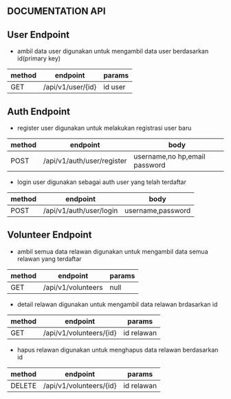 ## DOCUMENTATION API

 ##  User Endpoint

 - ambil data user
  digunakan untuk mengambil data user berdasarkan id(primary key) 

| method | endpoint         | params  |
|--------|------------------|---------|
| GET    | /api/v1/user/{id} | id user |


 ##  Auth Endpoint

 - register user
 digunakan untuk melakukan registrasi user baru

| method | endpoint         | body  |
|--------|------------------|---------|
| POST    | /api/v1/auth/user/register |username,no hp,email password  |

- login user
digunakan sebagai auth user yang telah terdaftar

| method | endpoint         | body  |
|--------|------------------|---------|
| POST   | /api/v1/auth/user/login | username,password |


## Volunteer Endpoint

- ambil semua data relawan
 digunakan untuk mengambil data semua relawan yang terdaftar

| method | endpoint         | params  |
|--------|------------------|---------|
| GET    | /api/v1/volunteers | null |

- detail relawan
 digunakan untuk mengambil data relawan brdasarkan id

| method | endpoint         | params  |
|--------|------------------|---------|
| GET    | /api/v1/volunteers/{id} | id relawan |

- hapus relawan
 digunakan untuk menghapus data relawan berdasarkan id

| method | endpoint         | params  |
|--------|------------------|---------|
| DELETE    | /api/v1/volunteers/{id} | id relawan |


